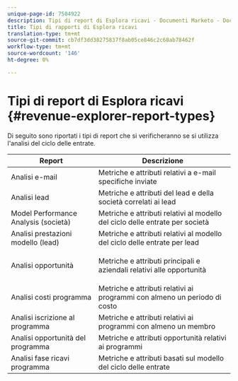 ```yaml
---
unique-page-id: 7504922
description: Tipi di report di Esplora ricavi - Documenti Marketo - Documentazione prodotto
title: Tipi di rapporti di Esplora ricavi
translation-type: tm+mt
source-git-commit: cb7df3dd38275837f8ab05ce846c2c68ab78462f
workflow-type: tm+mt
source-wordcount: '146'
ht-degree: 0%

---
```



# Tipi di report di Esplora ricavi {#revenue-explorer-report-types}

Di seguito sono riportati i tipi di report che si verificheranno se si utilizza l&#39;analisi del ciclo delle entrate.

<table> 
 <thead> 
  <tr> 
   <th>Report</th> 
   <th>Descrizione</th> 
  </tr> 
 </thead> 
 <tbody> 
  <tr> 
   <td>Analisi e-mail</td> 
   <td>Metriche e attributi relativi a e-mail specifiche inviate</td> 
  </tr> 
  <tr> 
   <td>Analisi lead</td> 
   <td>Metriche e attributi del lead e della società correlati ai lead</td> 
  </tr> 
  <tr> 
   <td>Model Performance Analysis (società)</td> 
   <td>Metriche e attributi relativi al modello del ciclo delle entrate per società</td> 
  </tr> 
  <tr> 
   <td>Analisi prestazioni modello (lead)</td> 
   <td>Metriche e attributi relativi al modello del ciclo delle entrate per lead</td> 
  </tr> 
  <tr> 
   <td>Analisi opportunità</td> 
   <td><p>Metriche e attributi principali e aziendali relativi alle opportunità</p></td> 
  </tr> 
  <tr> 
   <td>Analisi costi programma</td> 
   <td>Metriche e attributi relativi ai programmi con almeno un periodo di costo</td> 
  </tr> 
  <tr> 
   <td>Analisi iscrizione al programma</td> 
   <td>Metriche e attributi relativi ai programmi con almeno un membro</td> 
  </tr> 
  <tr> 
   <td>Analisi opportunità del programma</td> 
   <td>Metriche e attributi opportunità relativi ai programmi</td> 
  </tr> 
  <tr> 
   <td>Analisi fase ricavi programma</td> 
   <td>Metriche e attributi basati sul modello del ciclo delle entrate</td> 
  </tr> 
 </tbody> 
</table>
